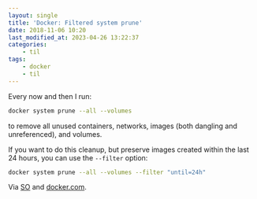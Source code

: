 ```yaml
---
layout: single
title: 'Docker: Filtered system prune'
date: 2018-11-06 10:20
last_modified_at: 2023-04-26 13:22:37
categories:
    - til
tags:
    - docker
    - til
---
```


Every now and then I run:

```bash
docker system prune --all --volumes
```

to remove all unused containers, networks, images (both dangling and unreferenced), and volumes.

If you want to do this cleanup, but preserve images created within the last 24 hours,
you can use the `--filter` option:

```bash
docker system prune --all --volumes --filter "until=24h"
```

Via [SO](https://stackoverflow.com/a/45143234/1257318)
and [docker.com](https://docs.docker.com/engine/reference/commandline/system_prune/).
